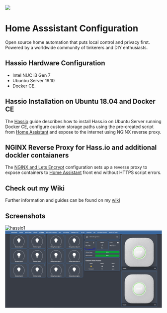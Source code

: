 ![](https://github.com/noodlemctwoodle/Hassio/workflows/ha-config-check/badge.svg)

# Home Asssistant Configuration

Open source home automation that puts local control and privacy first. Powered by a worldwide community of tinkerers and DIY enthusiasts. 

## Hassio Hardware Configuration
- Intel NUC i3 Gen 7 
- Ubunbu Server 19.10
- Docker CE. 

## Hassio Installation on Ubuntu 18.04 and Docker CE
The [Hassio](https://github.com/noodlemctwoodle/hassio/wiki/Install-Hass.io) guide describes how to install Hass.io on Ubuntu Server running Docker CE, configure custom storage paths using the pre-created script from [Home Assistant](https://github.com/home-assistant/hassio-build/blob/master/install/hassio_install) and expose to the internet using NGINX reverse proxy.

## NGINX Reverse Proxy for Hass.io and additional dockler contaianers
The [NGINX and Lets Encrypt](https://github.com/noodlemctwoodle/hassio/wiki/Guide---NGINX-&-Lets-Encrypt) configuration sets up a reverse proxy to expose containers to [Home Assistant](https://www.home-assistant.io/) front end without HTTPS script errors.

## Check out my Wiki
Further information and guides can be found on my [wiki](https://github.com/noodlemctwoodle/hassio/wiki)

## Screenshots
![hassio1](https://github.com/noodlemctwoodle/Hassio/blob/master/www/github/screenshots/dashboard.png)
![hassio2](https://github.com/noodlemctwoodle/Hassio/blob/master/www/github/screenshots/kitchen.png)

